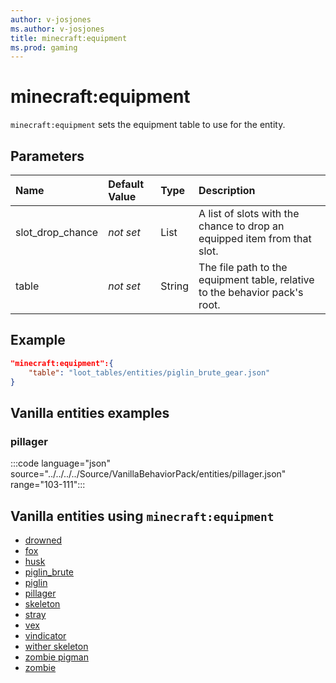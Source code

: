 ```yaml
---
author: v-josjones
ms.author: v-josjones
title: minecraft:equipment
ms.prod: gaming
---
```


# minecraft:equipment

`minecraft:equipment` sets the equipment table to use for the entity.

## Parameters

|Name |Default Value  |Type  |Description  |
|:----------|:----------|:----------|:----------|
|slot_drop_chance|*not set* | List|  A list of slots with the chance to drop an equipped item from that slot. |
|table|*not set* | String|  The file path to the equipment table, relative to the behavior pack's root. |

## Example

```json
"minecraft:equipment":{
    "table": "loot_tables/entities/piglin_brute_gear.json"
}
```

## Vanilla entities examples

### pillager

:::code language="json" source="../../../../Source/VanillaBehaviorPack/entities/pillager.json" range="103-111":::

## Vanilla entities using `minecraft:equipment`

- [drowned](../../../../Source/VanillaBehaviorPack_Snippets/entities/drowned.md)
- [fox](../../../../Source/VanillaBehaviorPack_Snippets/entities/fox.md)
- [husk](../../../../Source/VanillaBehaviorPack_Snippets/entities/husk.md)
- [piglin_brute](../../../../Source/VanillaBehaviorPack_Snippets/entities/piglin_brute.md)
- [piglin](../../../../Source/VanillaBehaviorPack_Snippets/entities/piglin.md)
- [pillager](../../../../Source/VanillaBehaviorPack_Snippets/entities/pillager.md)
- [skeleton](../../../../Source/VanillaBehaviorPack_Snippets/entities/skeleton.md)
- [stray](../../../../Source/VanillaBehaviorPack_Snippets/entities/stray.md)
- [vex](../../../../Source/VanillaBehaviorPack_Snippets/entities/vex.md)
- [vindicator](../../../../Source/VanillaBehaviorPack_Snippets/entities/vindicator.md)
- [wither skeleton](../../../../Source/VanillaBehaviorPack_Snippets/entities/wither_skeleton.md)
- [zombie pigman](../../../../Source/VanillaBehaviorPack_Snippets/entities/zombie_pigman.md)
- [zombie](../../../../Source/VanillaBehaviorPack_Snippets/entities/zombie.md)
